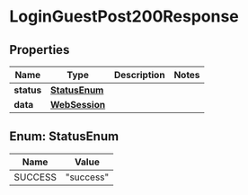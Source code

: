

# LoginGuestPost200Response


## Properties

| Name | Type | Description | Notes |
|------------ | ------------- | ------------- | -------------|
|**status** | [**StatusEnum**](#StatusEnum) |  |  |
|**data** | [**WebSession**](WebSession.md) |  |  |



## Enum: StatusEnum

| Name | Value |
|---- | -----|
| SUCCESS | &quot;success&quot; |



